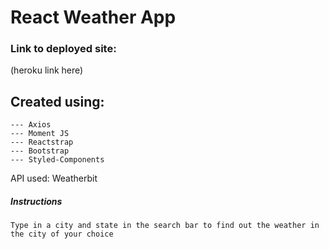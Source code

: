 # React Weather App

### Link to deployed site:
(heroku link here)

## Created using:
```
--- Axios
--- Moment JS
--- Reactstrap
--- Bootstrap
--- Styled-Components
```
API used: Weatherbit


##### Instructions
```
Type in a city and state in the search bar to find out the weather in the city of your choice

```